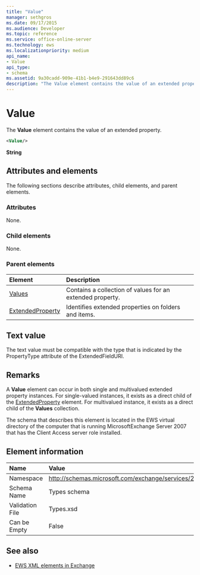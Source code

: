 ```yaml
---
title: "Value"
manager: sethgros
ms.date: 09/17/2015
ms.audience: Developer
ms.topic: reference
ms.service: office-online-server
ms.technology: ews
ms.localizationpriority: medium
api_name:
- Value
api_type:
- schema
ms.assetid: 9a30cadd-909e-41b1-b4e9-291643dd89c6
description: "The Value element contains the value of an extended property."
---
```


# Value

The **Value** element contains the value of an extended property. 
  
```xml
<Value/>
```

**String**

## Attributes and elements

The following sections describe attributes, child elements, and parent elements.
  
### Attributes

None.
  
### Child elements

None.
  
### Parent elements

|**Element**|**Description**|
|:-----|:-----|
|[Values](values.md) <br/> |Contains a collection of values for an extended property.  <br/> |
|[ExtendedProperty](extendedproperty.md) <br/> |Identifies extended properties on folders and items.  <br/> |
   
## Text value

The text value must be compatible with the type that is indicated by the PropertyType attribute of the ExtendedFieldURI.
  
## Remarks

A **Value** element can occur in both single and multivalued extended property instances. For single-valued instances, it exists as a direct child of the [ExtendedProperty](extendedproperty.md) element. For multivalued instance, it exists as a direct child of the **Values** collection. 
  
The schema that describes this element is located in the EWS virtual directory of the computer that is running MicrosoftExchange Server 2007 that has the Client Access server role installed.
  
## Element information

|**Name**|**Value**|
|:-----|:-----|
|Namespace  <br/> |http://schemas.microsoft.com/exchange/services/2006/types  <br/> |
|Schema Name  <br/> |Types schema  <br/> |
|Validation File  <br/> |Types.xsd  <br/> |
|Can be Empty  <br/> |False  <br/> |
   
## See also

- [EWS XML elements in Exchange](ews-xml-elements-in-exchange.md)

